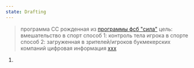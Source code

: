 ```yaml
---
state: Drafting
---
```

> программа СС рожденная из [программы фсб "сила"](/axis9/issues/ss/fss_psy_attacks_on_countrys.md)
> цель: вмешательство в спорт
> cпособ 1: контроль тела игрока в спорте
> способ 2: загруженная в зрителей/игроков букмекерских компаний цифровая информация [xxx](yyy)

  1. 